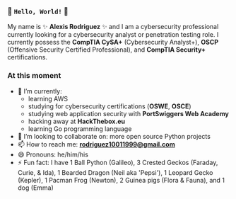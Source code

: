 ### 👋 `Hello, World!` 👋

My name is ✨ **Alexis Rodriguez** ✨ and I am a cybersecurity professional currently looking for a cybersecurity analyst or penetration testing role. I currently possess the **CompTIA CySA+** (Cybersecurity Analyst+), **OSCP** (Offensive Security Certified Professional), and **CompTIA Security+** certifications.

### At this moment
- 🌱 I’m currently: 
  - learning AWS
  - studying for cybersecurity certifications (**OSWE**, **OSCE**)
  - studying web application security with **PortSwiggers Web Academy**
  - hacking away at **HackThebox.eu**
  - learning Go programming language
- 👯 I’m looking to collaborate on: more open source Python projects
- 📫 How to reach me: **rodriguez10011999@gmail.com**
- 😄 Pronouns: he/him/his
- ⚡ Fun fact: I have 1 Ball Python (Galileo), 3 Crested Geckos (Faraday, Curie, & Ida), 1 Bearded Dragon (Neil aka 'Pepsi'), 1 Leopard Gecko (Kepler), 1 Pacman Frog (Newton), 2 Guinea pigs (Flora & Fauna), and 1 dog (Emma)
